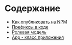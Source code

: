 # Содержание
- [Как опубликовать на NPM](./npm_publish.md)
- [Префиксы в коде](./prefix.md)
- [Ролевая модель](./role_model.md)
- [App - класс приложения](./app.md)
